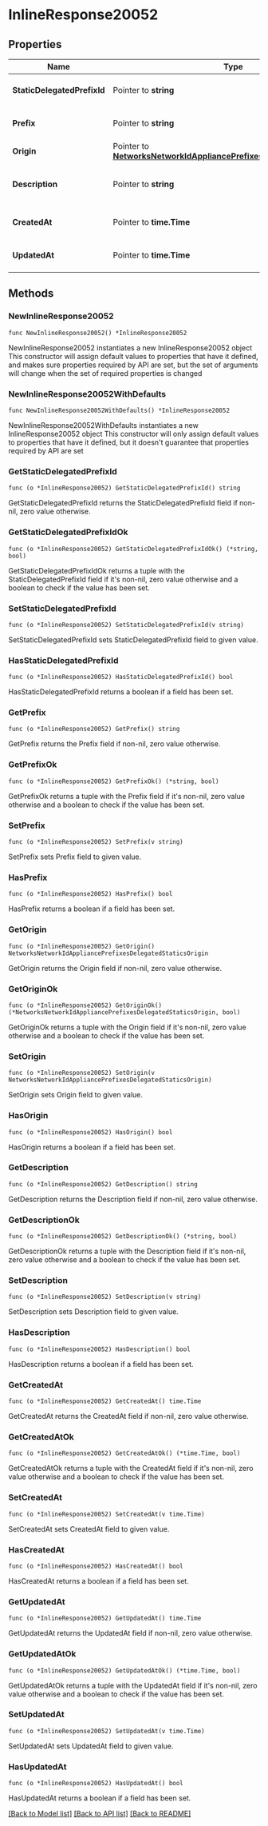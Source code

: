 # InlineResponse20052

## Properties

Name | Type | Description | Notes
------------ | ------------- | ------------- | -------------
**StaticDelegatedPrefixId** | Pointer to **string** | Static delegated prefix id. | [optional] 
**Prefix** | Pointer to **string** | IPv6 prefix/prefix length. | [optional] 
**Origin** | Pointer to [**NetworksNetworkIdAppliancePrefixesDelegatedStaticsOrigin**](NetworksNetworkIdAppliancePrefixesDelegatedStaticsOrigin.md) |  | [optional] 
**Description** | Pointer to **string** | Identifying description for the prefix. | [optional] 
**CreatedAt** | Pointer to **time.Time** | Prefix creation time. | [optional] 
**UpdatedAt** | Pointer to **time.Time** | Prefix Updated time. | [optional] 

## Methods

### NewInlineResponse20052

`func NewInlineResponse20052() *InlineResponse20052`

NewInlineResponse20052 instantiates a new InlineResponse20052 object
This constructor will assign default values to properties that have it defined,
and makes sure properties required by API are set, but the set of arguments
will change when the set of required properties is changed

### NewInlineResponse20052WithDefaults

`func NewInlineResponse20052WithDefaults() *InlineResponse20052`

NewInlineResponse20052WithDefaults instantiates a new InlineResponse20052 object
This constructor will only assign default values to properties that have it defined,
but it doesn't guarantee that properties required by API are set

### GetStaticDelegatedPrefixId

`func (o *InlineResponse20052) GetStaticDelegatedPrefixId() string`

GetStaticDelegatedPrefixId returns the StaticDelegatedPrefixId field if non-nil, zero value otherwise.

### GetStaticDelegatedPrefixIdOk

`func (o *InlineResponse20052) GetStaticDelegatedPrefixIdOk() (*string, bool)`

GetStaticDelegatedPrefixIdOk returns a tuple with the StaticDelegatedPrefixId field if it's non-nil, zero value otherwise
and a boolean to check if the value has been set.

### SetStaticDelegatedPrefixId

`func (o *InlineResponse20052) SetStaticDelegatedPrefixId(v string)`

SetStaticDelegatedPrefixId sets StaticDelegatedPrefixId field to given value.

### HasStaticDelegatedPrefixId

`func (o *InlineResponse20052) HasStaticDelegatedPrefixId() bool`

HasStaticDelegatedPrefixId returns a boolean if a field has been set.

### GetPrefix

`func (o *InlineResponse20052) GetPrefix() string`

GetPrefix returns the Prefix field if non-nil, zero value otherwise.

### GetPrefixOk

`func (o *InlineResponse20052) GetPrefixOk() (*string, bool)`

GetPrefixOk returns a tuple with the Prefix field if it's non-nil, zero value otherwise
and a boolean to check if the value has been set.

### SetPrefix

`func (o *InlineResponse20052) SetPrefix(v string)`

SetPrefix sets Prefix field to given value.

### HasPrefix

`func (o *InlineResponse20052) HasPrefix() bool`

HasPrefix returns a boolean if a field has been set.

### GetOrigin

`func (o *InlineResponse20052) GetOrigin() NetworksNetworkIdAppliancePrefixesDelegatedStaticsOrigin`

GetOrigin returns the Origin field if non-nil, zero value otherwise.

### GetOriginOk

`func (o *InlineResponse20052) GetOriginOk() (*NetworksNetworkIdAppliancePrefixesDelegatedStaticsOrigin, bool)`

GetOriginOk returns a tuple with the Origin field if it's non-nil, zero value otherwise
and a boolean to check if the value has been set.

### SetOrigin

`func (o *InlineResponse20052) SetOrigin(v NetworksNetworkIdAppliancePrefixesDelegatedStaticsOrigin)`

SetOrigin sets Origin field to given value.

### HasOrigin

`func (o *InlineResponse20052) HasOrigin() bool`

HasOrigin returns a boolean if a field has been set.

### GetDescription

`func (o *InlineResponse20052) GetDescription() string`

GetDescription returns the Description field if non-nil, zero value otherwise.

### GetDescriptionOk

`func (o *InlineResponse20052) GetDescriptionOk() (*string, bool)`

GetDescriptionOk returns a tuple with the Description field if it's non-nil, zero value otherwise
and a boolean to check if the value has been set.

### SetDescription

`func (o *InlineResponse20052) SetDescription(v string)`

SetDescription sets Description field to given value.

### HasDescription

`func (o *InlineResponse20052) HasDescription() bool`

HasDescription returns a boolean if a field has been set.

### GetCreatedAt

`func (o *InlineResponse20052) GetCreatedAt() time.Time`

GetCreatedAt returns the CreatedAt field if non-nil, zero value otherwise.

### GetCreatedAtOk

`func (o *InlineResponse20052) GetCreatedAtOk() (*time.Time, bool)`

GetCreatedAtOk returns a tuple with the CreatedAt field if it's non-nil, zero value otherwise
and a boolean to check if the value has been set.

### SetCreatedAt

`func (o *InlineResponse20052) SetCreatedAt(v time.Time)`

SetCreatedAt sets CreatedAt field to given value.

### HasCreatedAt

`func (o *InlineResponse20052) HasCreatedAt() bool`

HasCreatedAt returns a boolean if a field has been set.

### GetUpdatedAt

`func (o *InlineResponse20052) GetUpdatedAt() time.Time`

GetUpdatedAt returns the UpdatedAt field if non-nil, zero value otherwise.

### GetUpdatedAtOk

`func (o *InlineResponse20052) GetUpdatedAtOk() (*time.Time, bool)`

GetUpdatedAtOk returns a tuple with the UpdatedAt field if it's non-nil, zero value otherwise
and a boolean to check if the value has been set.

### SetUpdatedAt

`func (o *InlineResponse20052) SetUpdatedAt(v time.Time)`

SetUpdatedAt sets UpdatedAt field to given value.

### HasUpdatedAt

`func (o *InlineResponse20052) HasUpdatedAt() bool`

HasUpdatedAt returns a boolean if a field has been set.


[[Back to Model list]](../README.md#documentation-for-models) [[Back to API list]](../README.md#documentation-for-api-endpoints) [[Back to README]](../README.md)


